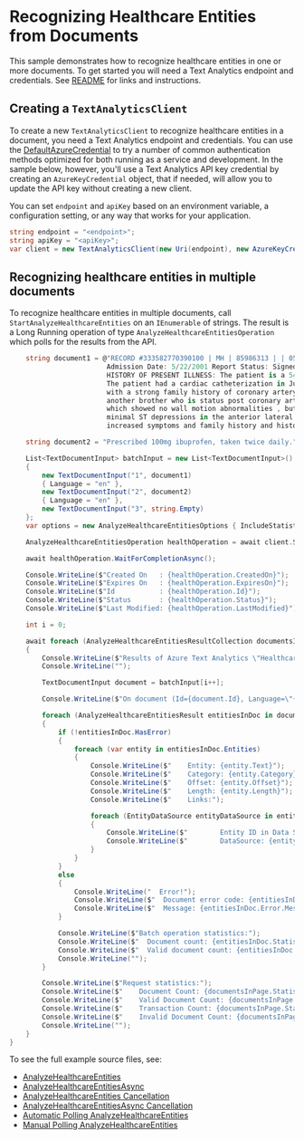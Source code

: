 # Recognizing Healthcare Entities from Documents
This sample demonstrates how to recognize healthcare entities in one or more documents. To get started you will need a Text Analytics endpoint and credentials. See [README][README] for links and instructions.

## Creating a `TextAnalyticsClient`

To create a new `TextAnalyticsClient` to recognize healthcare entities in a document, you need a Text Analytics endpoint and credentials.  You can use the [DefaultAzureCredential][DefaultAzureCredential] to try a number of common authentication methods optimized for both running as a service and development.  In the sample below, however, you'll use a Text Analytics API key credential by creating an `AzureKeyCredential` object, that if needed, will allow you to update the API key without creating a new client.

You can set `endpoint` and `apiKey` based on an environment variable, a configuration setting, or any way that works for your application.

```C# Snippet:CreateTextAnalyticsClient
string endpoint = "<endpoint>";
string apiKey = "<apiKey>";
var client = new TextAnalyticsClient(new Uri(endpoint), new AzureKeyCredential(apiKey));
```

## Recognizing healthcare entities in multiple documents

To recognize healthcare entities in multiple documents, call `StartAnalyzeHealthcareEntities` on an `IEnumerable` of strings.  The result is a Long Running operation of type `AnalyzeHealthcareEntitiesOperation` which polls for the results from the API.

```C# Snippet:TextAnalyticsSampleHealthcareBatchConvenienceAsync
    string document1 = @"RECORD #333582770390100 | MH | 85986313 | | 054351 | 2/14/2001 12:00:00 AM | CORONARY ARTERY DISEASE | Signed | DIS | \
                        Admission Date: 5/22/2001 Report Status: Signed Discharge Date: 4/24/2001 ADMISSION DIAGNOSIS: CORONARY ARTERY DISEASE. \
                        HISTORY OF PRESENT ILLNESS: The patient is a 54-year-old gentleman with a history of progressive angina over the past several months. \
                        The patient had a cardiac catheterization in July of this year revealing total occlusion of the RCA and 50% left main disease ,\
                        with a strong family history of coronary artery disease with a brother dying at the age of 52 from a myocardial infarction and \
                        another brother who is status post coronary artery bypass grafting. The patient had a stress echocardiogram done on July , 2001 , \
                        which showed no wall motion abnormalities , but this was a difficult study due to body habitus. The patient went for six minutes with \
                        minimal ST depressions in the anterior lateral leads , thought due to fatigue and wrist pain , his anginal equivalent. Due to the patient's \
                        increased symptoms and family history and history left main disease with total occasional of his RCA was referred for revascularization with open heart surgery.";

    string document2 = "Prescribed 100mg ibuprofen, taken twice daily.";

    List<TextDocumentInput> batchInput = new List<TextDocumentInput>()
    {
        new TextDocumentInput("1", document1)
        { Language = "en" },
        new TextDocumentInput("2", document2)
        { Language = "en" },
        new TextDocumentInput("3", string.Empty)
    };
    var options = new AnalyzeHealthcareEntitiesOptions { IncludeStatistics = true };

    AnalyzeHealthcareEntitiesOperation healthOperation = await client.StartAnalyzeHealthcareEntitiesAsync(batchInput, options);

    await healthOperation.WaitForCompletionAsync();

    Console.WriteLine($"Created On   : {healthOperation.CreatedOn}");
    Console.WriteLine($"Expires On   : {healthOperation.ExpiresOn}");
    Console.WriteLine($"Id           : {healthOperation.Id}");
    Console.WriteLine($"Status       : {healthOperation.Status}");
    Console.WriteLine($"Last Modified: {healthOperation.LastModified}");

    int i = 0;

    await foreach (AnalyzeHealthcareEntitiesResultCollection documentsInPage in healthOperation.Value)
    {
        Console.WriteLine($"Results of Azure Text Analytics \"Healthcare Async\" Model, version: \"{documentsInPage.ModelVersion}\"");
        Console.WriteLine("");

        TextDocumentInput document = batchInput[i++];

        Console.WriteLine($"On document (Id={document.Id}, Language=\"{document.Language}\"):");

        foreach (AnalyzeHealthcareEntitiesResult entitiesInDoc in documentsInPage)
        {
            if (!entitiesInDoc.HasError)
            {
                foreach (var entity in entitiesInDoc.Entities)
                {
                    Console.WriteLine($"    Entity: {entity.Text}");
                    Console.WriteLine($"    Category: {entity.Category}");
                    Console.WriteLine($"    Offset: {entity.Offset}");
                    Console.WriteLine($"    Length: {entity.Length}");
                    Console.WriteLine($"    Links:");

                    foreach (EntityDataSource entityDataSource in entity.DataSources)
                    {
                        Console.WriteLine($"        Entity ID in Data Source: {entityDataSource.EntityId}");
                        Console.WriteLine($"        DataSource: {entityDataSource.Name}");
                    }
                }
            }
            else
            {
                Console.WriteLine("  Error!");
                Console.WriteLine($"  Document error code: {entitiesInDoc.Error.ErrorCode}.");
                Console.WriteLine($"  Message: {entitiesInDoc.Error.Message}");
            }

            Console.WriteLine($"Batch operation statistics:");
            Console.WriteLine($"  Document count: {entitiesInDoc.Statistics.CharacterCount}");
            Console.WriteLine($"  Valid document count: {entitiesInDoc.Statistics.TransactionCount}");
            Console.WriteLine("");
        }

        Console.WriteLine($"Request statistics:");
        Console.WriteLine($"    Document Count: {documentsInPage.Statistics.DocumentCount}");
        Console.WriteLine($"    Valid Document Count: {documentsInPage.Statistics.ValidDocumentCount}");
        Console.WriteLine($"    Transaction Count: {documentsInPage.Statistics.TransactionCount}");
        Console.WriteLine($"    Invalid Document Count: {documentsInPage.Statistics.InvalidDocumentCount}");
        Console.WriteLine("");
    }
}
```

To see the full example source files, see:

* [AnalyzeHealthcareEntities](https://github.com/Azure/azure-sdk-for-net/blob/master/sdk/textanalytics/Azure.AI.TextAnalytics/tests/samples/Sample7_AnalyzeHealthcareEntitiesBatch.cs)
* [AnalyzeHealthcareEntitiesAsync](https://github.com/Azure/azure-sdk-for-net/blob/master/sdk/textanalytics/Azure.AI.TextAnalytics/tests/samples/Sample7_AnalyzeHealthcareEntitiesBatchAsync.cs)
* [AnalyzeHealthcareEntities Cancellation](https://github.com/Azure/azure-sdk-for-net/blob/master/sdk/textanalytics/Azure.AI.TextAnalytics/tests/samples/Sample7_AnalyzeHealthcareEntities_Cancellation.cs)
* [AnalyzeHealthcareEntitiesAsync Cancellation](https://github.com/Azure/azure-sdk-for-net/blob/master/sdk/textanalytics/Azure.AI.TextAnalytics/tests/samples/Sample7_AnalyzeHealthcareEntities_Cancellation.cs)
* [Automatic Polling AnalyzeHealthcareEntities ](https://github.com/Azure/azure-sdk-for-net/blob/master/sdk/textanalytics/Azure.AI.TextAnalytics/tests/samples/Sample7_AnalyzeHealthcareEntitiesAsync_AutomaticPolling.cs)
* [Manual Polling AnalyzeHealthcareEntities ](https://github.com/Azure/azure-sdk-for-net/blob/master/sdk/textanalytics/Azure.AI.TextAnalytics/tests/samples/Sample7_AnalyzeHealthcareEntitiesAsync_ManualPolling.cs)

[DefaultAzureCredential]: https://github.com/Azure/azure-sdk-for-net/blob/master/sdk/identity/Azure.Identity/README.md
[README]: https://github.com/Azure/azure-sdk-for-net/blob/master/sdk/textanalytics/Azure.AI.TextAnalytics/README.md
